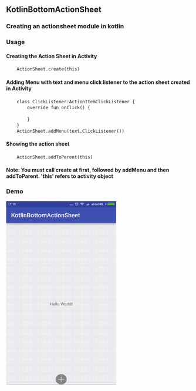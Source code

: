 ## KotlinBottomActionSheet

### Creating an actionsheet module in kotlin

### Usage

#### Creating the Action Sheet in Activity

```
    ActionSheet.create(this)
```

#### Adding Menu with text and menu click listener to the action sheet created in Activity

```
    class ClickListener:ActionItemClickListener {
        override fun onClick() {

        }
    }
    ActionSheet.addMenu(text,ClickListener())
```

#### Showing the action sheet
```
    ActionSheet.addToParent(this)
```


#### Note: You must call create at first, followed by addMenu and then addToParent. 'this' refers to activity object


### Demo
<img src="https://github.com/Anwesh43/KotlinBottomActionSheet/blob/master/demo/bottomactionsheetkt.gif" alt="demo" width="300px" height="500px">
